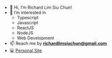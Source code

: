 - 👋 Hi, I’m Richard Lim Siu Chun!
- 👀 I’m interested in
  - Typescript
  - Javascript
  - ReactJS
  - NodeJS
  - Web Development
- 📫 Reach me by **richardlimsiuchun@gmail.com**
- 💻 [Personal Site](https://richard-lim-siu-chun.web.app/)

<!---
rl-schun/rl-schun is a ✨ special ✨ repository because its `README.md` (this file) appears on your GitHub profile.
You can click the Preview link to take a look at your changes.
--->
